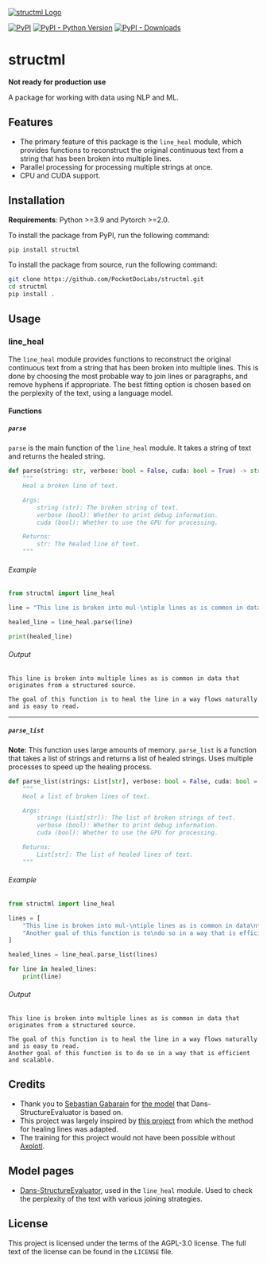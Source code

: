 [![structml Logo](https://github.com/PocketDocLabs/structml/blob/main/assets/logo/logo_2x_scale.png?raw=true)]()

[![PyPI](https://img.shields.io/pypi/v/structml.svg)](https://pypi.org/project/structml/) [![PyPI - Python Version](https://img.shields.io/pypi/pyversions/structml.svg)](https://pypi.org/project/structml/) [![PyPI - Downloads](https://img.shields.io/pypi/dm/structml)](https://pypistats.org/packages/structml)

# structml
**Not ready for production use**

A package for working with data using NLP and ML.


## Features
- The primary feature of this package is the `line_heal` module, which provides functions to reconstruct the original continuous text from a string that has been broken into multiple lines.
- Parallel processing for processing multiple strings at once.
- CPU and CUDA support.


## Installation
**Requirements**: Python >=3.9 and Pytorch >=2.0.

To install the package from PyPI, run the following command:
```bash
pip install structml
```

To install the package from source, run the following command:
```bash
git clone https://github.com/PocketDocLabs/structml.git
cd structml
pip install .
```


## Usage

### line_heal
The `line_heal` module provides functions to reconstruct the original continuous text from a string that has been broken into multiple lines. This is done by choosing the most probable way to join lines or paragraphs, and remove hyphens if appropriate. The best fitting option is chosen based on the perplexity of the text, using a language model.

#### Functions
##### `parse`
`parse` is the main function of the `line_heal` module. It takes a string of text and returns the healed string.
```python
def parse(string: str, verbose: bool = False, cuda: bool = True) -> str:
    """
    Heal a broken line of text.

    Args:
        string (str): The broken string of text.
        verbose (bool): Whether to print debug information.
        cuda (bool): Whether to use the GPU for processing.

    Returns:
        str: The healed line of text.
    """
```

###### Example
```python
from structml import line_heal

line = "This line is broken into mul-\ntiple lines as is common in data\nthat originates from a structured\nsource.\nThe goal of this function is to\nheal the line in a way flows\nnaturally and is easy to read."

healed_line = line_heal.parse(line)

print(healed_line)
```
###### Output
```
This line is broken into multiple lines as is common in data that originates from a structured source.

The goal of this function is to heal the line in a way flows naturally and is easy to read.
```

---

##### `parse_list`
**Note**: This function uses large amounts of memory.
`parse_list` is a function that takes a list of strings and returns a list of healed strings.
Uses multiple processes to speed up the healing process. 
```python
def parse_list(strings: List[str], verbose: bool = False, cuda: bool = True) -> List[str]:
    """
    Heal a list of broken lines of text.

    Args:
        strings (List[str]): The list of broken strings of text.
        verbose (bool): Whether to print debug information.
        cuda (bool): Whether to use the GPU for processing.

    Returns:
        List[str]: The list of healed lines of text.
    """
```

###### Example
```python
from structml import line_heal

lines = [
    "This line is broken into mul-\ntiple lines as is common in data\nthat originates from a structured\nsource.\nThe goal of this function is to\nheal the line in a way flows\nnaturally and is easy to read.",
    "Another goal of this function is to\ndo so in a way that is efficient\nand scalable."
]

healed_lines = line_heal.parse_list(lines)

for line in healed_lines:
    print(line)
```
###### Output
```
This line is broken into multiple lines as is common in data that originates from a structured source.

The goal of this function is to heal the line in a way flows naturally and is easy to read.
Another goal of this function is to do so in a way that is efficient and scalable.
```


## Credits
- Thank you to [Sebastian Gabarain](https://huggingface.co/Locutusque) for [the model](https://huggingface.co/Locutusque/TinyMistral-248M-v2.5) that Dans-StructureEvaluator is based on.
- This project was largely inspired by [this project](https://github.com/pd3f/dehyphen) from which the method for healing lines was adapted.
- The training for this project would not have been possible without [Axolotl](https://github.com/OpenAccess-AI-Collective/axolotl).

## Model pages
- [Dans-StructureEvaluator](https://huggingface.co/Dans-DiscountModels/Dans-StructureEvaluator-Small), used in the `line_heal` module. Used to check the perplexity of the text with various joining strategies.


## License
This project is licensed under the terms of the AGPL-3.0 license. The full text of the license can be found in the `LICENSE` file.
